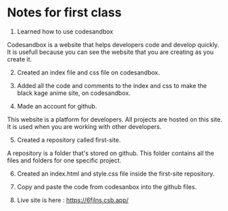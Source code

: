 # Notes for first class

1. Learned how to use codesandbox

  Codesandbox is a website that helps developers code and develop quickly.
  It is usefull because you can see the website that you are creating as you create it.

2. Created an index file and css file on codesandbox.

3. Added all the code and comments to the index and css to make the black kage anime site, on codesandbox.

4. Made an account for github.
  
  This website is a platform for developers. All projects are hosted on this site.
  It is used when you are working with other developers.
  
5. Created a repository called first-site.

  A repository is a folder that's stored on github.
  This folder contains all the files and folders for one specific project.
  
6. Created an index.html and style.css file inside the first-site repository.

7. Copy and paste the code from codesanbox into the github files.

8. Live site is here : https://6fjlns.csb.app/
  
